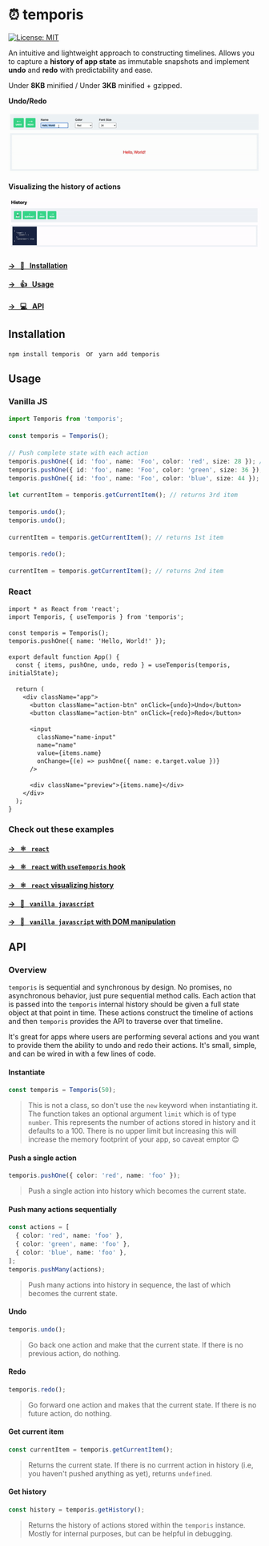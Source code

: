 # ⏰ temporis 

[![License: MIT](https://img.shields.io/badge/License-MIT-yellow.svg)](https://opensource.org/licenses/MIT) 

An intuitive and lightweight approach to constructing timelines. Allows you to capture a **history of app state** as immutable snapshots and implement **undo** and **redo** with predictability and ease. 

Under **8KB** minified / Under **3KB** minified + gzipped.

**Undo/Redo**

![Undo/Redo](https://github.com/kevinnayar/temporis/blob/main/src/assets/undo-redo.gif?raw=true)

**Visualizing the history of actions**

![History](https://github.com/kevinnayar/temporis/blob/main/src/assets/history.gif?raw=true)

#### [&rarr; &nbsp; 💾 &nbsp; Installation](#Installation)

#### [&rarr; &nbsp; 👍 &nbsp; Usage](#Usage)

#### [&rarr; &nbsp; 💻 &nbsp; API](#API)

## Installation
`npm install temporis` &nbsp; or &nbsp; `yarn add temporis`

## Usage

### Vanilla JS

```ts
import Temporis from 'temporis';

const temporis = Temporis();

// Push complete state with each action
temporis.pushOne({ id: 'foo', name: 'Foo', color: 'red', size: 28 }); // 1st
temporis.pushOne({ id: 'foo', name: 'Foo', color: 'green', size: 36 }); // 2nd
temporis.pushOne({ id: 'foo', name: 'Foo', color: 'blue', size: 44 }); // 3rd

let currentItem = temporis.getCurrentItem(); // returns 3rd item

temporis.undo();
temporis.undo();

currentItem = temporis.getCurrentItem(); // returns 1st item

temporis.redo();

currentItem = temporis.getCurrentItem(); // returns 2nd item
```

### React

```tsx
import * as React from 'react';
import Temporis, { useTemporis } from 'temporis'; 

const temporis = Temporis();
temporis.pushOne({ name: 'Hello, World!' });

export default function App() {
  const { items, pushOne, undo, redo } = useTemporis(temporis, initialState);

  return (
    <div className="app">
      <button className="action-btn" onClick={undo}>Undo</button>
      <button className="action-btn" onClick={redo}>Redo</button>

      <input
        className="name-input"
        name="name"
        value={items.name}
        onChange={(e) => pushOne({ name: e.target.value })}
      />

      <div className="preview">{items.name}</div>
    </div>
  );
}
```

### Check out these examples

#### [&rarr; &nbsp; ⚛️ &nbsp; `react`](https://github.com/kevinnayar/temporis/blob/main/src/examples/example-react.tsx)

#### [&rarr; &nbsp; ⚛️ &nbsp; `react` with `useTemporis` hook](https://github.com/kevinnayar/temporis/blob/main/src/examples/example-react-hooks.tsx)

#### [&rarr; &nbsp; ⚛️ &nbsp; `react` visualizing history](https://github.com/kevinnayar/temporis/blob/main/src/examples/example-react-timeline.tsx)

#### [&rarr; &nbsp; 🍦 &nbsp; `vanilla javascript`](https://github.com/kevinnayar/temporis/blob/main/src/examples/example-vanilla-js.js)

#### [&rarr; &nbsp; 🍦 &nbsp; `vanilla javascript` with DOM manipulation](https://github.com/kevinnayar/temporis/blob/main/src/examples/example-vanilla-js-dom.js)

## API

### Overview

`temporis` is sequential and synchronous by design. No promises, no asynchronous behavior, just pure sequential method calls. Each action that is passed into the `temporis` internal history should be given a full state object at that point in time. These actions construct the timeline of actions and then `temporis` provides the API to traverse over that timeline.

It's great for apps where users are performing several actions and you want to provide them the ability to undo and redo their actions. It's small, simple, and can be wired in with a few lines of code.

#### Instantiate
```ts
const temporis = Temporis(50);
```
> This is not a class, so don't use the `new` keyword when instantiating it. The function takes an optional argument `limit` which is of type `number`. This represents the number of actions stored in history and it defaults to a 100. There is no upper limit but increasing this will increase the memory footprint of your app, so caveat emptor 😊

#### Push a single action
```ts
temporis.pushOne({ color: 'red', name: 'foo' });
```
> Push a single action into history which becomes the current state.

#### Push many actions sequentially
```ts
const actions = [
  { color: 'red', name: 'foo' },
  { color: 'green', name: 'foo' },
  { color: 'blue', name: 'foo' },
];
temporis.pushMany(actions);
```
> Push many actions into history in sequence, the last of which becomes the current state.

#### Undo
```ts
temporis.undo();
```
> Go back one action and make that the current state. If there is no previous action, do nothing.

#### Redo
```ts
temporis.redo();
```
> Go forward one action and makes that the current state. If there is no future action, do nothing.

#### Get current item 
```ts
const currentItem = temporis.getCurrentItem();
```
> Returns the current state. If there is no currrent action in history (i.e, you haven't pushed anything as yet), returns `undefined`.

#### Get history
```ts
const history = temporis.getHistory();
```
> Returns the history of actions stored within the `temporis` instance. Mostly for internal purposes, but can be helpful in debugging. 




